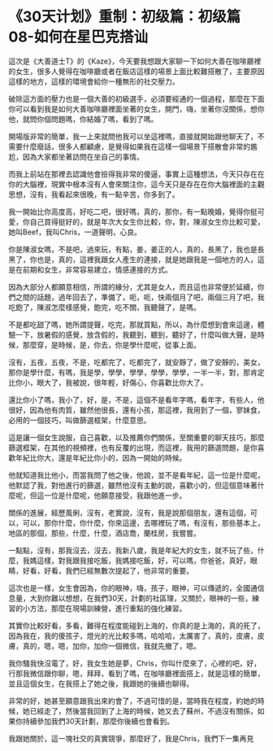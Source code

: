 # 《30天计划》重制：初级篇：初级篇08-如何在星巴克搭讪

這次是《大善道士T》的《Kaze》，今天要我想跟大家聊一下如何大善在咖啡廳裡的女生，很多人覺得在咖啡廳或者在飯店這樣的場景上面比較難搭散了，主要原因這樣的地方，這樣的環境會給你一種無形的社交壓力。

破除這方面的壓力也是一個大善的初級選手，必須要經通的一個過程，那麼在下面你可以看到我是如何大善咖啡廳裡面坐著的女生，開門，嗨，坐著你沒關係，想你他，就問你個問題嗎，你結婚了嗎，看到了嗎。

開場版非常的簡單，我一上來就問他我可以坐這裡嗎，直接就開始跟他聊天了，不需要什麼廢話，很多人都顧慮，是覺得如果我在這樣一個場景下搭散會非常的尷尬，因為大家都坐著訪問在坐自己的事情。

而我上前站在那裡去認識他會撿得我非常的傻逼，事實上這種想法，今天只存在在你的大腦裡，現實中根本沒有人會來關注你，這今天只是存在在你大腦裡面的主觀思想，沒有，我看起來很晚，有一點辛苦，你多到了。

我一開始比你高度高，好吃二吧，很好嗎，真的，那你，有一點晚婚，覺得你挺可愛，你自己買得挺好的，就是年次大女生你比較，你，對，陳淑女生你比較可愛，她叫Beef，我叫Chris，一道聲明，心良。

你是陳淑女嗎，不是吧，過來玩，有點，姜，姜正的人，真的，長黑了，我也是長黑了，你也是，真的，這裡我跟女人產生的連接，就是她跟我是一個地方的人，這是在前期和女生，非常容易建立，情感連接的方式。

因為大部分人都願意相信，所謂的緣分，尤其是女人，而且這也非常便於延續，你們之間的話題，過年回去了，準備了，呃，呃，快兩個月了吧，兩個三月了吧，我吃飽了，陳淑怎麼樣感覺，飽完，吃不關，我聽聲了，是嗎。

不是都吃甜了嗎，她所謂提聲，吃完，那就買點，所以，為什麼想到會來這邊，體驗一下，放暑假的感覺，放含假的，我聽到，聽到，聽好了，什麼叫做大聲，是時候，那麼穿，是時候，是，你去，你是學什麼呢，從事上面。

沒有，五夜，五夜，不是，吃都完了，吃都完了，就安靜了，做了安靜的，美女，那你是學什麼，有嗎，我是學，學學，學學，學學，學學，一半一半，對，那肯定比你小，眼大了，我被說，很年輕，好傷心，你喜歡比你大了。

還比你小了嗎，我小了，好，是，不是，這個不是看年字嗎，看年字，有些人，他很好，因為他有肉質，雖然他很長，還有小孩，那這裡，我用到了一個，寥妹食，必用的一個技巧，叫做篩選框架，什麼意思。

這是讓一個女生說服，自己喜歡，以及推薦你們關係，至關重要的聊天技巧，那麼篩選框架，在其他的視頻裡，也有反覆的出現，而這裡，我用的篩選問題，是你喜歡年紀比你大，還是年紀比你小的，因為一開始的時候。

他就知道我比他小，而當我問了他之後，他說，並不是看年紀，這一位是什麼呢，他默認了我，對他進行的篩選，雖然他沒有主動的說，喜歡小的，但這個意味著什麼呢，但這一位是什麼呢，他願意接受，我跟他進一步。

關係的進展，經歷風俐，沒有，老實說，沒有，我是說那個朋友，還有這個，可以，可以，那你什麼，你什麼，你來這邊，去哪裡玩了嗎，有沒有，那些基本上，地區的那個，那些，什麼，什麼，酒店喬，蘭桂房，我嘗嘗。

一點點，沒有，那我沒去，沒去，我新八歲，我是年紀大的女生，就不玩了些，什麼，我媽這樣，對我跟我接吃飯，我媽接吃飯，好，可以嗎，你爸爸，真好，眼睛，好看，好看，我們已經無數次提起了，他非常的重要。

這次也是一樣，女生會因為，你的眼神，嗨，孩子，眼神，可以傳遞的，全國通信息量，大到你難以想想，在我們30天，計劃的社區理，又關於，眼神的一些，練習的小方法，那麼在現場訓練營，進行重點的強化練習。

其實你比較好看，多看，難得在程度能碰到上海的，你真的是上海的，真的死了，因為我在，我的傻孩子，燈光的光比較多嗎，哈哈哈，太厲害了，真的，皮膚，皮膚，真的，嗯，嗯，加你，加你一個微信，我就先撤了，嗯。

我你騷我快沒電了，好，我女生她是夢，Chris，你叫什麼來了，心裡的吧，好，行那我微信跟你聊，嗯，拜拜，看到了嗎，在咖啡廳裡面搭上，就是這樣的簡單，並且這個女生，在我搭上了她之後，我跟她的後續也聊得。

非常的好，她甚至願意跟我出來約會了，不過可惜的是，當時我在程度，約她的時候，她已經走了，然後當我回到了上海的時候，她又去了蘇州，不過沒有關係，如果你持續參加我們30天計劃，那麼你後續也會看到。

我跟她關於，這一塊社交的真實競爭，那麼好了，我是Chris，我們下一集再見